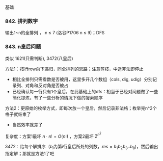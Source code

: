 基础

### 842. 排列数字

输出1~n的全排列 ， n ≤ 7 (洛谷P1706 n ≤ 9)；DFS

### 843. n皇后问题

类似 1621(只需判断), 3472(八皇后)

方法1：按行row向下递归，同全排列的思路；注意剪枝，中途非法即停止

- 相比全排列只需看数是否被用，这里多开几个数组（cols, dig, udig）分别记录列、对角和反对角是否被占
- 已经确认每一行只有1个皇后，在此基础上的dfs：相当于已经对问题做了一些简化提炼，有了一些分析的情况下做的搜索顺序

方法2：更原始的枚举方式，即每次放一个皇后，然后记录非法格；枚举完n^2个格子就结束了

- 当然效率就差了

复杂度：方案1最坏 $n\cdot n! = O(n!)$ ，方案2最坏 $2^{n^2}$

3472：给每个解排序（$b_i$为第i行皇后所处的列数，$res = b_1b_2b_3..b_8$)，然后输出指定解；那就是方法1了吧
